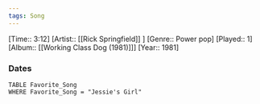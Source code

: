 ```yaml
---
tags: Song  
---
```

[Time:: 3:12]
[Artist:: [[Rick Springfield]] ]
[Genre:: Power pop]
[Played:: 1]
[Album:: [[Working Class Dog (1981)]]]
[Year:: 1981]
### Dates
````dataview
TABLE Favorite_Song
WHERE Favorite_Song = "Jessie's Girl"
````